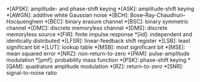 *[APSK]: amplitude- and phase-shift keying
*[ASK]: amplitude-shift keying
*[AWGN]: additive white Gaussian noise
*[BCH]: Bose–Ray-Chaudhuri–Hocquenghem
*[BEC]: binary erasure channel
*[BSC]: binary symmetric channel
*[DMC]: discrete memoryless channel
*[DMS]: discrete memoryless source
*[FIR]: finite impulse response
*[iid]: independent and identically distributed
*[LFSR]: linear-feedback shift register
*[LSB]: least significant bit
*[LUT]: lookup table
*[MSB]: most significant bit
*[MSE]: mean squared error
*[NRZ]: non-return-to-zero
*[PAM]: pulse-amplitude modulation
*[pmf]: probability mass function
*[PSK]: phase-shift keying
*[QAM]: quadrature amplitude modulation
*[RZ]: return-to-zero
*[SNR]: signal-to-noise ratio
